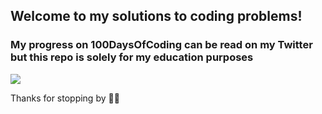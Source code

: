 ## Welcome to my solutions to coding problems!
### My progress on 100DaysOfCoding can be read on my Twitter but this repo is solely for my education purposes 

![](https://media.giphy.com/media/1kenyYNFG9wTUyHMjk/giphy.gif)


Thanks for stopping by :mermaid: